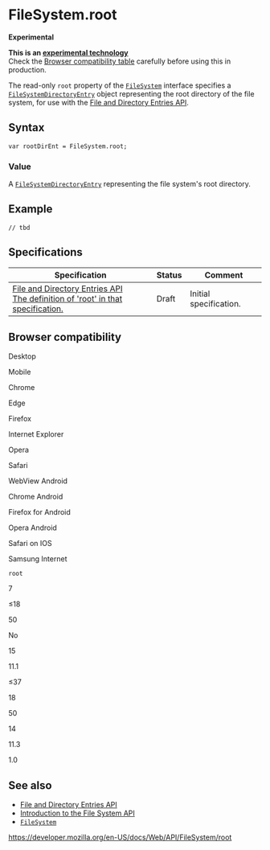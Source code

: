 FileSystem.root
===============

**Experimental**

**This is an [experimental technology](https://developer.mozilla.org/en-US/docs/MDN/Guidelines/Conventions_definitions#experimental)**  
Check the [Browser compatibility table](#browser_compatibility) carefully before using this in production.

The read-only `root` property of the [`FileSystem`](../filesystem) interface specifies a [`FileSystemDirectoryEntry`](../filesystemdirectoryentry) object representing the root directory of the file system, for use with the [File and Directory Entries API](../file_and_directory_entries_api).

Syntax
------

    var rootDirEnt = FileSystem.root;

### Value

A [`FileSystemDirectoryEntry`](../filesystemdirectoryentry) representing the file system's root directory.

Example
-------

    // tbd

Specifications
--------------

<table><thead><tr class="header"><th>Specification</th><th>Status</th><th>Comment</th></tr></thead><tbody><tr class="odd"><td><a href="https://wicg.github.io/entries-api/#dom-filesystem-root">File and Directory Entries API<br />
<span class="small">The definition of 'root' in that specification.</span></a></td><td><span class="spec-draft">Draft</span></td><td>Initial specification.</td></tr></tbody></table>

Browser compatibility
---------------------

Desktop

Mobile

Chrome

Edge

Firefox

Internet Explorer

Opera

Safari

WebView Android

Chrome Android

Firefox for Android

Opera Android

Safari on IOS

Samsung Internet

`root`

7

≤18

50

No

15

11.1

≤37

18

50

14

11.3

1.0

See also
--------

-   [File and Directory Entries API](../file_and_directory_entries_api)
-   [Introduction to the File System API](../file_and_directory_entries_api/introduction)
-   [`FileSystem`](../filesystem)

<a href="https://developer.mozilla.org/en-US/docs/Web/API/FileSystem/root" class="_attribution-link">https://developer.mozilla.org/en-US/docs/Web/API/FileSystem/root</a>
